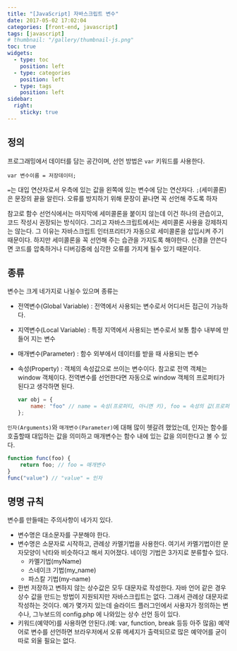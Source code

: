 ```yaml
---
title: "[JavaScript] 자바스크립트 변수"
date: 2017-05-02 17:02:04
categories: [front-end, javascript]
tags: [javascript]
# thumbnail: "/gallery/thumbnail-js.png"
toc: true
widgets:
  - type: toc
    position: left
  - type: categories
    position: left
  - type: tags
    position: left
sidebar:
  right:
    sticky: true
---
```


## 정의

프로그래밍에서 데이터를 담는 공간이며, 선언 방법은 `var` 키워드를 사용한다.

<!-- more -->

```
var 변수이름 = 저장데이터;
```

`=`는 대입 연산자로서 우측에 있는 값을 왼쪽에 있는 변수에 담는 연산자다. `;`(세미콜론)은 문장의 끝을 알린다. 오류를 방지하기 위해 문장이 끝나면 꼭 선언해 주도록 하자

참고로 함수 선언식에서는 마지막에 세미콜론을 붙이지 않는데 이건 하나의 관습이고, 코드 작성시 권장되는 방식이다. 그리고 자바스크립트에서는 세미콜론 사용을 강제하지는 않는다. 그 이유는 자바스크립트 인터프리터가 자동으로 세미콜론을 삽입시켜 주기 때문이다. 하지만 세미콜론을 꼭 선언해 주는 습관을 가지도록 해야한다. 신경을 안쓴다면 코드를 압축하거나 디버깅중에 심각한 오류를 가지게 될수 있기 때문이다.

## 종류

변수는 크게 네가지로 나뉠수 있으며 종류는

* 전역변수(Global Variable) : 전역에서 사용되는 변수로서 어디서든 접근이 가능하다.
* 지역변수(Local Variable) : 특정 지역에서 사용되는 변수로서 보통 함수 내부에 만들어 지는 변수
* 매개변수(Parameter) : 함수 외부에서 데이터를 받을 때 사용되는 변수
* 속성(Property) : 객체의 속성값으로 쓰이는 변수이다. 참고로 전역 객체는 window 객체이다. 전역변수를 선언한다면 자동으로 window 객체의 프로퍼티가 된다고 생각하면 된다.

  ```javascript
  var obj = {
      name: "foo" // name = 속성(프로퍼티, 아니면 키), foo = 속성의 값(프로퍼티 값 아니면 키값)
  };
  ```

`인자(Arguments)`와 `매개변수(Parameter)`에 대해 많이 헷갈려 했었는데, 인자는 함수를 호출할때 대입하는 값을 의미하고 매개변수는 함수 내에 있는 값을 의미한다고 볼 수 있다.

```javascript
function func(foo) {
    return foo; // foo = 매개변수
}
func("value") // "value" = 인자
```

## 명명 규칙

변수를 만들때는 주의사항이 네가지 있다.

* 변수명은 대소문자를 구분해야 한다.
* 변수명은 소문자로 시작하고, 관례상 카멜기법을 사용한다. 여기서 카멜기법이란 문자모양이 낙타와 비슷하다고 해서 지어졌다. 네이밍 기법은 3가지로 분류할수 있다. 
  * 카멜기법(myName)
  * 스네이크 기법(my_name)
  * 파스칼 기법(my-name)
* 한번 저장하고 변하지 않는 상수값은 모두 대문자로 작성한다. 자바 언어 같은 경우 상수 값을 만드는 방법이 지원되지만 자바스크립트는 없다. 그래서 관례상 대문자로 작성하는 것이다. 예가 몇가지 있는데 슬라이드 플러그인에서 사용자가 정의하는 변수나, 그누보드의 config.php 에 나와있는 상수 선언 등이 있다. 
* 키워드(예약어)를 사용하면 안된다.(예: var, function, break 등등 아주 많음) 예약어로 변수를 선언하면 브라우저에서 오류 메세지가 출력되므로 많은 예약어를 굳이 따로 외울 필요는 없다.
